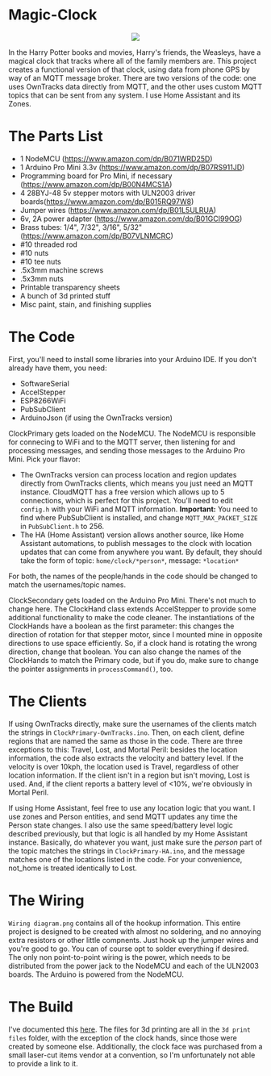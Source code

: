 # Magic-Clock

<p align="center"><img src=https://i.imgur.com/KgbZ5a8.gif</img></p>

In the Harry Potter books and movies, Harry's friends, the Weasleys, have a magical clock that tracks where all of the family members are. This project creates a functional version of that clock, using data from phone GPS by way of an MQTT message broker. There are two versions of the code: one uses OwnTracks data directly from MQTT, and the other uses custom MQTT topics that can be sent from any system. I use Home Assistant and its Zones.

# The Parts List

* 1 NodeMCU (https://www.amazon.com/dp/B071WRD25D)
* 1 Arduino Pro Mini 3.3v (https://www.amazon.com/dp/B07RS911JD)
* Programming board for Pro Mini, if necessary (https://www.amazon.com/dp/B00N4MCS1A)
* 4 28BYJ-48 5v stepper motors with ULN2003 driver boards(https://www.amazon.com/dp/B015RQ97W8)
* Jumper wires (https://www.amazon.com/dp/B01L5ULRUA)
* 6v, 2A power adapter (https://www.amazon.com/dp/B01GCI99OG)
* Brass tubes: 1/4", 7/32", 3/16", 5/32" (https://www.amazon.com/dp/B07VLNMCRC)
* #10 threaded rod
* #10 nuts
* #10 tee nuts
* .5x3mm machine screws
* .5x3mm nuts
* Printable transparency sheets
* A bunch of 3d printed stuff
* Misc paint, stain, and finishing supplies

# The Code

First, you'll need to install some libraries into your Arduino IDE. If you don't already have them, you need:
* SoftwareSerial
* AccelStepper
* ESP8266WiFi
* PubSubClient
* ArduinoJson (if using the OwnTracks version)

ClockPrimary gets loaded on the NodeMCU. The NodeMCU is responsible for connecing to WiFi and to the MQTT server, then listening for and processing messages, and sending those messages to the Arduino Pro Mini. Pick your flavor:

* The OwnTracks version can process location and region updates directly from OwnTracks clients, which means you just need an MQTT instance. CloudMQTT has a free version which allows up to 5 connections, which is perfect for this project. You'll need to edit `config.h` with your WiFi and MQTT information. **Important:** You need to find where PubSubClient is installed, and change `MQTT_MAX_PACKET_SIZE` in `PubSubClient.h` to 256.
* The HA (Home Assistant) version allows another source, like Home Assistant automations, to publish messages to the clock with location updates that can come from anywhere you want. By default, they should take the form of topic: `home/clock/*person*`, message: `*location*`

For both, the names of the people/hands in the code should be changed to match the usernames/topic names.

ClockSecondary gets loaded on the Arduino Pro Mini. There's not much to change here. The ClockHand class extends AccelStepper to provide some additional functionality to make the code cleaner. The instantiations of the ClockHands have a boolean as the first parameter: this changes the direction of rotation for that stepper motor, since I mounted mine in opposite directions to use space efficiently. So, if a clock hand is rotating the wrong direction, change that boolean. You can also change the names of the ClockHands to match the Primary code, but if you do, make sure to change the pointer assignments in `processCommand()`, too.

# The Clients

If using OwnTracks directly, make sure the usernames of the clients match the strings in `ClockPrimary-OwnTracks.ino`. Then, on each client, define regions that are named the same as those in the code. There are three exceptions to this: Travel, Lost, and Mortal Peril: besides the location information, the code also extracts the velocity and battery level. If the velocity is over 10kph, the location used is Travel, regardless of other location information. If the client isn't in a region but isn't moving, Lost is used. And, if the client reports a battery level of <10%, we're obviously in Mortal Peril.

If using Home Assistant, feel free to use any location logic that you want. I use zones and Person entities, and send MQTT updates any time the Person state changes. I also use the same speed/battery level logic described previously, but that logic is all handled by my Home Assistant instance. Basically, do whatever you want, just make sure the *person* part of the topic matches the strings in `ClockPrimary-HA.ino`, and the message matches one of the locations listed in the code. For your convenience, not_home is treated identically to Lost.

# The Wiring

`Wiring diagram.png` contains all of the hookup information. This entire project is designed to be created with almost no soldering, and no annoying extra resistors or other little compnents. Just hook up the jumper wires and you're good to go. You can of course opt to solder everything if desired. The only non point-to-point wiring is the power, which needs to be distributed from the power jack to the NodeMCU and each of the ULN2003 boards. The Arduino is powered from the NodeMCU.

# The Build

I've documented this [here](https://imgur.com/a/wX98fOc). The files for 3d printing are all in the `3d print files` folder, with the exception of the clock hands, since those were created by someone else. Additionally, the clock face was purchased from a small laser-cut items vendor at a convention, so I'm unfortunately not able to provide a link to it.
